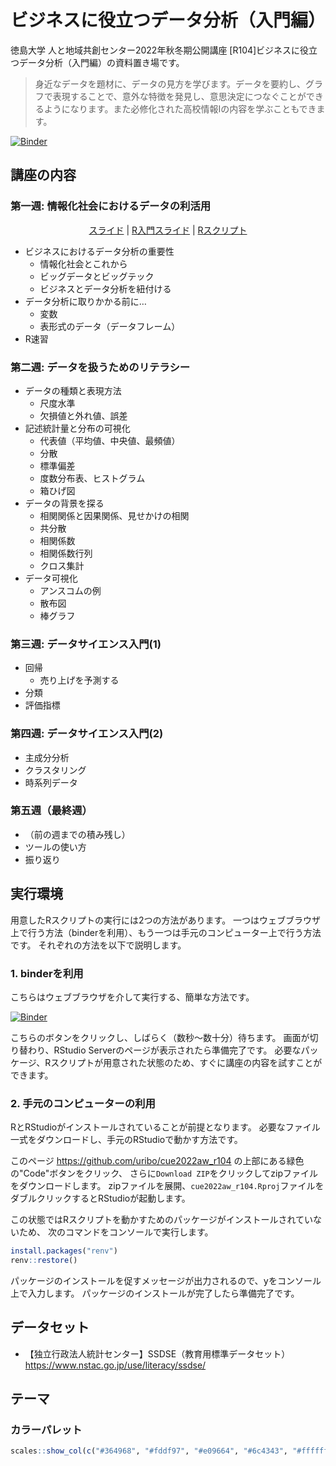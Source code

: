 ビジネスに役立つデータ分析（入門編）
=====================

徳島大学 人と地域共創センター2022年秋冬期公開講座
[R104]ビジネスに役立つデータ分析（入門編）の資料置き場です。

> 身近なデータを題材に、データの見方を学びます。データを要約し、グラフで表現することで、意外な特徴を発見し、意思決定につなぐことができるようになります。また必修化された高校情報Iの内容を学ぶこともできます。

[![Binder](https://mybinder.org/badge_logo.svg)](https://mybinder.org/v2/gh/uribo/cue2022aw_r104/main?urlpath=rstudio)


## 講座の内容

### 第一週: 情報化社会におけるデータの利活用

<p align="center">
<a href="https://github.com/uribo/cue2022aw_r104/blob/main/slide/week1.pdf">スライド</a> |
<a href="https://speakerdeck.com/s_uryu/introduction-to-r">R入門スライド</a> |
<a href="https://github.com/uribo/cue2022aw_r104/blob/main/week1.R">Rスクリプト</a>
</p>

- ビジネスにおけるデータ分析の重要性
    - 情報化社会とこれから
    - ビッグデータとビッグテック
    - ビジネスとデータ分析を紐付ける
- データ分析に取りかかる前に…
    - 変数
    - 表形式のデータ（データフレーム）
- R速習

### 第二週: データを扱うためのリテラシー

- データの種類と表現方法
    - 尺度水準
    - 欠損値と外れ値、誤差
- 記述統計量と分布の可視化
    - 代表値（平均値、中央値、最頻値）
    - 分散
    - 標準偏差
    - 度数分布表、ヒストグラム
    - 箱ひげ図
- データの背景を探る
    - 相関関係と因果関係、見せかけの相関
    - 共分散
    - 相関係数
    - 相関係数行列
    - クロス集計
- データ可視化
    - アンスコムの例
    - 散布図
    - 棒グラフ

### 第三週: データサイエンス入門(1)

- 回帰
    - 売り上げを予測する
- 分類
- 評価指標

### 第四週: データサイエンス入門(2)

- 主成分分析
- クラスタリング
- 時系列データ

### 第五週（最終週）

- （前の週までの積み残し）
- ツールの使い方
- 振り返り

## 実行環境

用意したRスクリプトの実行には2つの方法があります。
一つはウェブブラウザ上で行う方法（binderを利用）、もう一つは手元のコンピューター上で行う方法です。
それぞれの方法を以下で説明します。

### 1. binderを利用

こちらはウェブブラウザを介して実行する、簡単な方法です。

[![Binder](https://mybinder.org/badge_logo.svg)](https://mybinder.org/v2/gh/uribo/cue2022aw_r104/main?urlpath=rstudio)

こちらのボタンをクリックし、しばらく（数秒〜数十分）待ちます。
画面が切り替わり、RStudio Serverのページが表示されたら準備完了です。
必要なパッケージ、Rスクリプトが用意された状態のため、すぐに講座の内容を試すことができます。

### 2. 手元のコンピューターの利用

RとRStudioがインストールされていることが前提となります。
必要なファイル一式をダウンロードし、手元のRStudioで動かす方法です。

このページ https://github.com/uribo/cue2022aw_r104 の上部にある緑色の"Code"ボタンをクリック、
さらに`Download ZIP`をクリックしてzipファイルをダウンロードします。
zipファイルを展開、`cue2022aw_r104.Rproj`ファイルをダブルクリックするとRStudioが起動します。

この状態ではRスクリプトを動かすためのパッケージがインストールされていないため、
次のコマンドをコンソールで実行します。

```r
install.packages("renv")
renv::restore()
```

パッケージのインストールを促すメッセージが出力されるので、<kbd>y</kbd>をコンソール上で入力します。
パッケージのインストールが完了したら準備完了です。

## データセット

- 【独立行政法人統計センター】SSDSE（教育用標準データセット） https://www.nstac.go.jp/use/literacy/ssdse/

## テーマ

### カラーパレット

```r
scales::show_col(c("#364968", "#fddf97", "#e09664", "#6c4343", "#ffffff"), ncol = 5, borders = TRUE)
```
